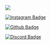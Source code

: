 
![](https://raw.githubusercontent.com/Sawshu/README.md/main/maxwell-cat.gif)


[![Instagram Badge](https://img.shields.io/badge/-Instagram-C13584?style=flat-quare&labelColor=C13584&logo=instagram&logoColor=white&link=link)](https://www.instagram.com/sawshudev/)

[![Github Badge](https://img.shields.io/badge/-Github-000?style=quare&labelColor=000&logo=Github&logoColor=white&link=link)](https://github.com/Sawshu)

[![Discord Badge](https://img.shields.io/badge/-Discord-0000c8?style=flat-quare&labelColor=0000c8&logo=discord&logoColor=white&link=link)](https://discord.com/users/1106168307117215816)
